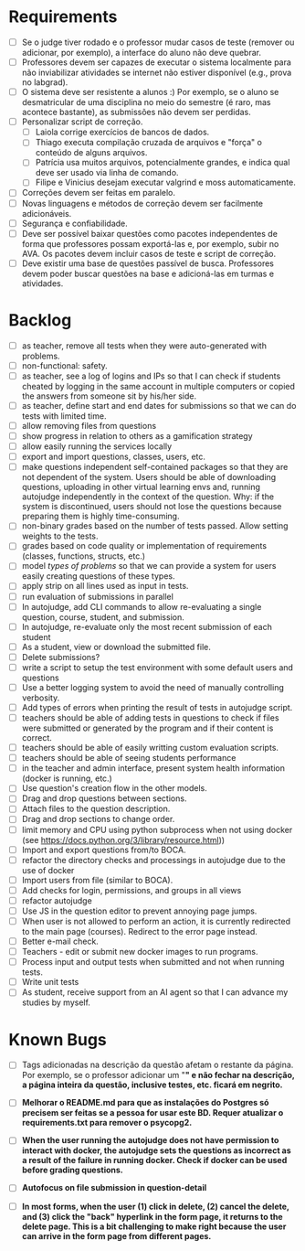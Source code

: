 
# Requirements

- [ ] Se o judge tiver rodado e o professor mudar casos de teste (remover ou adicionar, por exemplo), a interface do aluno não deve quebrar.
- [ ] Professores devem ser capazes de executar o sistema localmente para não inviabilizar atividades se internet não estiver disponível (e.g., prova no labgrad).
- [ ] O sistema deve ser resistente a alunos :) Por exemplo, se o aluno se desmatricular de uma disciplina no meio do semestre (é raro, mas acontece bastante), as submissões não devem ser perdidas. 
- [ ] Personalizar script de correção.
  - [ ] Laiola corrige exercícios de bancos de dados.
  - [ ] Thiago executa compilação cruzada de arquivos e "força" o conteúdo de alguns arquivos.
  - [ ] Patrícia usa muitos arquivos, potencialmente grandes, e indica qual deve ser usado via linha de comando.
  - [ ] Filipe e Vinicius desejam executar valgrind e moss automaticamente.
- [ ] Correções devem ser feitas em paralelo.
- [ ] Novas linguagens e métodos de correção devem ser facilmente adicionáveis.
- [ ] Segurança e confiabilidade.
- [ ] Deve ser possível baixar questões como pacotes independentes de forma que professores possam exportá-las e, por exemplo, subir no AVA. Os pacotes devem incluir casos de teste e script de correção.
- [ ] Deve existir uma base de questões passível de busca. Professores devem poder buscar questões na base e adicioná-las em turmas e atividades.

# Backlog

- [ ] as teacher, remove all tests when they were auto-generated with problems.
- [ ] non-functional: safety.
- [ ] as teacher, see a log of logins and IPs so that I can check if students cheated by logging in the same account in multiple computers or copied the answers from someone sit by his/her side.
- [ ] as teacher, define start and end dates for submissions so that we can do tests with limited time.
- [ ] allow removing files from questions
- [ ] show progress in relation to others as a gamification strategy
- [ ] allow easily running the services locally
- [ ] export and import questions, classes, users, etc.
- [ ] make questions independent self-contained packages so that they are not dependent of the system. Users should be able of downloading questions, uploading in other virtual learning envs and, running autojudge independently in the context of the question. Why: if the system is discontinued, users should not lose the questions because preparing them is highly time-consuming.
- [ ] non-binary grades based on the number of tests passed. Allow setting weights to the tests.
- [ ] grades based on code quality or implementation of requirements (classes, functions, structs, etc.)
- [ ] model *types of problems* so that we can provide a system for users easily creating questions of these types.
- [ ] apply strip on all lines used as input in tests.
- [ ] run evaluation of submissions in parallel
- [ ] In autojudge, add CLI commands to allow re-evaluating a single question, course, student, and submission.
- [ ] In autojudge, re-evaluate only the most recent submission of each student
- [ ] As a student, view or download the submitted file.
- [ ] Delete submissions?
- [ ] write a script to setup the test environment with some default users and questions
- [ ] Use a better logging system to avoid the need of manually controlling verbosity.
- [ ] Add types of errors when printing the result of tests in autojudge script.
- [ ] teachers should be able of adding tests in questions to check if
        files were submitted or generated by the program and if their content  is correct.
- [ ] teachers should be able of easily writting custom evaluation scripts.
- [ ] teachers should be able of seeing students performance
- [ ] in the teacher and admin interface, present system health information (docker is running, etc.)
- [ ] Use question's creation flow in the other models.
- [ ] Drag and drop questions between sections.
- [ ] Attach files to the question description.
- [ ] Drag and drop sections to change order.
- [ ] limit memory and CPU using python subprocess when not using docker (see https://docs.python.org/3/library/resource.html))
- [ ] Import and export questions from/to BOCA.
- [ ] refactor the directory checks and processings in autojudge due to the use of docker
- [ ] Import users from file (similar to BOCA).
- [ ] Add checks for login, permissions, and groups in all views
- [ ] refactor autojudge
- [ ] Use JS in the question editor to prevent annoying page jumps.
- [ ] When user is not allowed to perform an action, it is currently redirected to the main page (courses). Redirect to the error page instead.
- [ ] Better e-mail check.
- [ ] Teachers - edit or submit new docker images to run programs.
- [ ] Process input and output tests when submitted and not when running tests.
- [ ] Write unit tests
- [ ] As student, receive support from an AI agent so that I can advance my studies by myself.

# Known Bugs

- [ ] Tags adicionadas na descrição da questão afetam o restante da página. Por exemplo, se o professor adicionar um "<b>" e não fechar na descrição, a página inteira da questão, inclusive testes, etc. ficará em negrito.

- [ ] Melhorar o README.md para que as instalações do Postgres só precisem ser feitas se a pessoa for usar este BD. Requer atualizar o requirements.txt para remover o psycopg2.

- [ ] When the user running the autojudge does not have permission to interact with docker, the autojudge sets the questions as incorrect as a result of the failure in running docker. Check if docker can be used before grading questions.

- [ ] Autofocus on file submission in question-detail

- [ ] In most forms, when the user (1) click in delete, (2) cancel the delete, and (3)
click the "back" hyperlink in the form page, it returns to the delete page. This is
a bit challenging to make right because the user can arrive in the form page from
different pages.



